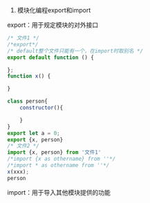 1. 模块化编程export和import

export：用于规定模块的对外接口
```js
/* 文件1 */
/*export*/
/* default整个文件只能有一个，在import时取别名 */
export default function () {

};
function x() {

}

class person{
    constructor(){

    }
}
export let a = 0;
export {x, person}
/* 文件2 */
import {x, person} from '文件1'
/*import {x as othername} from ''*/
/*import * as othername from ''*/
x(xxx);
person
```

import：用于导入其他模块提供的功能